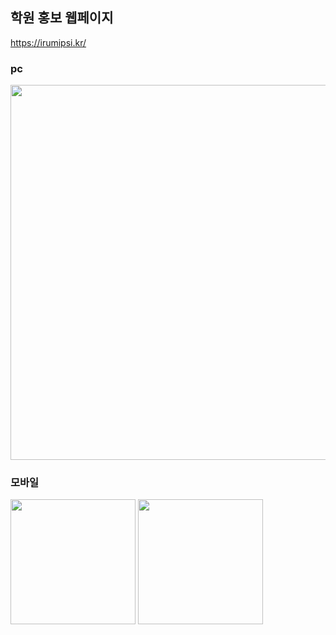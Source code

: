 ## 학원 홍보 웹페이지
https://irumipsi.kr/

### pc

<img width ="600" src ="https://user-images.githubusercontent.com/46593078/201474526-9a0389e8-6e33-4259-b6f1-f5a55dec488f.png">

### 모바일

<img width ="200" src ="https://user-images.githubusercontent.com/46593078/201474641-763e03ce-0a2a-41ff-802a-1bb187cb0aca.png">
<img width ="200" src ="https://user-images.githubusercontent.com/46593078/201474644-784e5b5b-f877-43ef-b2e7-3ee994e55ee1.png">
